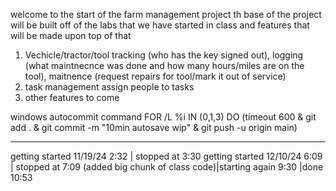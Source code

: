 welcome to the start of the farm management project th base of the project will be built off of the labs that we have started in class and features that will be made upon top of that

1. Vechicle/tractor/tool tracking (who has the key signed out), logging (what maintnecnce was done and how many hours/miles are on the tool), maitnence (request repairs for tool/mark it out of service)
2. task management assign people to tasks
3. other features to come



windows autocommit command
FOR /L %i IN (0,1,3) DO (timeout 600 & git add . & git commit -m "10min autosave wip" & git push -u origin main)

<hr>
getting started 11/19/24 2:32 | stopped at 3:30
getting started 12/10/24 6:09 | stopped at 7:09 (added big chunk of class code)|starting again 9:30 |done 10:53
